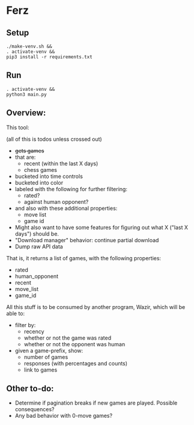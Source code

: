 # Ferz

## Setup

```
./make-venv.sh &&
. activate-venv &&
pip3 install -r requirements.txt
```

## Run

```
. activate-venv &&
python3 main.py
```

## Overview:

This tool:

(all of this is todos unless crossed out)

- ~~gets games~~
- that are:
  - recent (within the last X days)
  - chess games
- bucketed into time controls
- bucketed into color
- labeled with the following for further filtering:
  - rated?
  - against human opponent?
- and also with these additional properties:
  - move list
  - game id
- Might also want to have some features for figuring out what X ("last X days") should be.
- "Download manager" behavior: continue partial download
- Dump raw API data

That is, it returns a list of games, with the following properties:

- rated
- human_opponent
- recent
- move_list
- game_id

All this stuff is to be consumed by another program, Wazir, which will be able to:

- filter by:
  - recency
  - whether or not the game was rated
  - whether or not the opponent was human
- given a game-prefix, show:
  - number of games
  - responses (with percentages and counts)
  - link to games

## Other to-do:

- Determine if pagination breaks if new games are played. Possible consequences?
- Any bad behavior with 0-move games?

